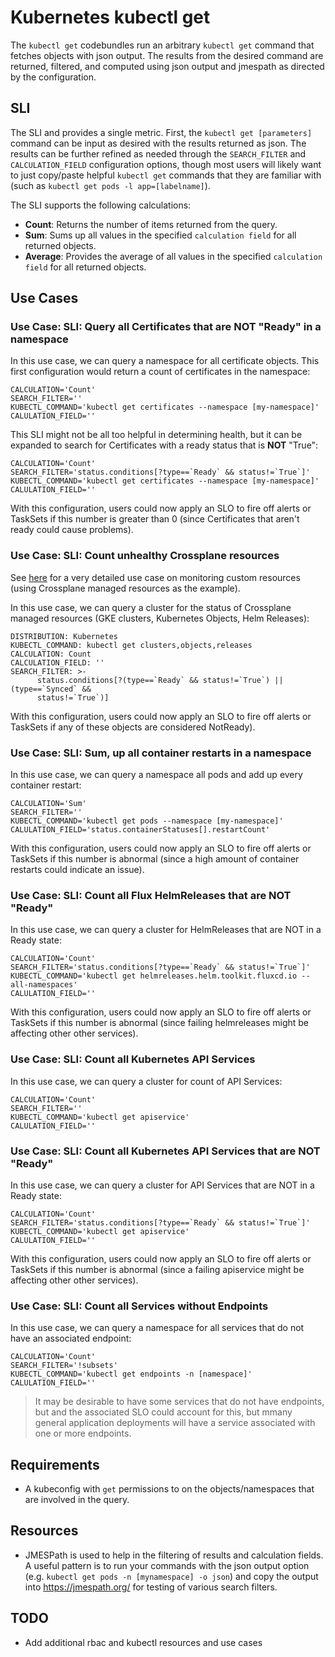 # Kubernetes kubectl get
The `kubectl get` codebundles run an arbitrary `kubectl get` command that fetches objects with json output. The results from the desired command are returned, filtered, and computed using json output and jmespath as directed by the configuration. 

## SLI
The SLI and provides a single metric. First, the `kubectl get [parameters]` command can be input as desired with the results returned as json. The results can be further refined as needed through the `SEARCH_FILTER` and `CALCULATION_FIELD` configuration options, though most users will likely want to just copy/paste helpful `kubectl get` commands that they are familiar with (such as `kubectl get pods -l app=[labelname]`). 

The SLI supports the following calculations: 
- **Count**: Returns the number of items returned from the query.
- **Sum**: Sums up all values in the specified `calculation field` for all returned objects. 
- **Average**: Provides the average of all values in the specified  `calculation field` for all returned objects. 

## Use Cases
### Use Case: SLI: Query all Certificates that are **NOT** "Ready" in a namespace
In this use case, we can query a namespace for all certificate objects. This first configuration would return a count of certificates in the namespace: 
```
CALCULATION='Count'
SEARCH_FILTER=''
KUBECTL_COMMAND='kubectl get certificates --namespace [my-namespace]'
CALULATION_FIELD=''
```

This SLI might not be all too helpful in determining health, but it can be expanded to search for Certificates with a ready status that is **NOT** "True": 
```
CALCULATION='Count'
SEARCH_FILTER='status.conditions[?type==`Ready` && status!=`True`]'
KUBECTL_COMMAND='kubectl get certificates --namespace [my-namespace]'
CALULATION_FIELD=''
```

With this configuration, users could now apply an SLO to fire off alerts or TaskSets if this number is greater than 0 (since Certificates that aren't ready could cause problems). 

### Use Case: SLI: Count unhealthy Crossplane resources
See [here](https://docs.runwhen.com/public/use-cases/kubernetes-environments/crossplane-resources-health-check) for a very detailed use case on monitoring custom resources (using Crossplane managed resources as the example). 

In this use case, we can query a cluster for the status of Crossplane managed resources (GKE clusters, Kubernetes Objects, Helm Releases): 
```
DISTRIBUTION: Kubernetes
KUBECTL_COMMAND: kubectl get clusters,objects,releases
CALCULATION: Count
CALCULATION_FIELD: ''
SEARCH_FILTER: >-
      status.conditions[?(type==`Ready` && status!=`True`) || (type==`Synced` &&
      status!=`True`)]
```

With this configuration, users could now apply an SLO to fire off alerts or TaskSets if any of these objects are considered NotReady). 


### Use Case: SLI: Sum, up all container restarts in a namespace
In this use case, we can query a namespace all pods and add up every container restart: 
```
CALCULATION='Sum'
SEARCH_FILTER=''
KUBECTL_COMMAND='kubectl get pods --namespace [my-namespace]'
CALULATION_FIELD='status.containerStatuses[].restartCount'
```

With this configuration, users could now apply an SLO to fire off alerts or TaskSets if this number is abnormal (since a high amount of container restarts could indicate an issue). 


### Use Case: SLI: Count all Flux HelmReleases that are **NOT** "Ready"
In this use case, we can query a  cluster for HelmReleases that are NOT in a Ready state: 
```
CALCULATION='Count'
SEARCH_FILTER='status.conditions[?type==`Ready` && status!=`True`]'
KUBECTL_COMMAND='kubectl get helmreleases.helm.toolkit.fluxcd.io --all-namespaces'
CALULATION_FIELD=''
```

With this configuration, users could now apply an SLO to fire off alerts or TaskSets if this number is abnormal (since failing helmreleases might be affecting other other services). 


### Use Case: SLI: Count all Kubernetes API Services
In this use case, we can query a  cluster for count of API Services: 
```
CALCULATION='Count'
SEARCH_FILTER=''
KUBECTL_COMMAND='kubectl get apiservice'
CALULATION_FIELD=''
```

### Use Case: SLI: Count all Kubernetes API Services that are **NOT** "Ready"
In this use case, we can query a  cluster for API Services that are NOT in a Ready state: 
```
CALCULATION='Count'
SEARCH_FILTER='status.conditions[?type==`Ready` && status!=`True`]'
KUBECTL_COMMAND='kubectl get apiservice'
CALULATION_FIELD=''
```

With this configuration, users could now apply an SLO to fire off alerts or TaskSets if this number is abnormal (since a failing apiservice might be affecting other other services).

### Use Case: SLI: Count all Services without Endpoints
In this use case, we can query a namespace for all services that do not have an associated endpoint: 
```
CALCULATION='Count'
SEARCH_FILTER='!subsets'
KUBECTL_COMMAND='kubectl get endpoints -n [namespace]'
CALULATION_FIELD=''
```
> It may be desirable to have some services that do not have endpoints, but and the associated SLO could account for this, but mmany general application deployments will have a service associated with one or more endpoints. 


## Requirements
- A kubeconfig with `get` permissions to on the objects/namespaces that are involved in the query.

## Resources
- JMESPath is used to help in the filtering of results and calculation fields. A useful pattern is to run your commands with the json output option (e.g. `kubectl get pods -n [mynamespace] -o json`) and copy the output into https://jmespath.org/ for testing of various search filters. 


## TODO
- Add additional rbac and kubectl resources and use cases